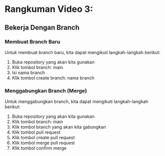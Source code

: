 # Rangkuman Video 3:
## Bekerja Dengan Branch
### Membuat Branch Baru
Untuk membuat branch baru, kita dapat mengikuti langkah-langkah berikut:
1. Buka repository yang akan kita gunakan
2. Klik tombol branch: main
3. Isi nama branch
4. Klik tombol create branch: nama branch

### Menggabungkan Branch (Merge)
Untuk menggabungkan branch, kita dapat mengikuti langkah-langkah berikut:
1. Buka repository yang akan kita gunakan
2. Klik tombol branch: main
3. Klik tombol branch yang akan kita gabungkan
4. Klik tombol pull request
5. Klik tombol create pull request
6. Klik tombol merge pull request
7. Klik tombol confirm merge

